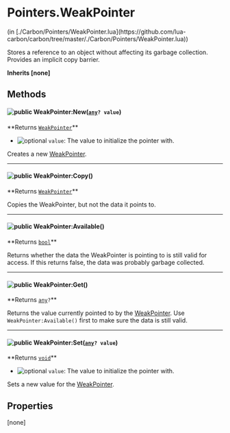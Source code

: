 <link href="../../style.css" rel="stylesheet" type="text/css"/>
<h1 class="class-title">Pointers.WeakPointer</h1>
<span class="file-link">(in [./Carbon/Pointers/WeakPointer.lua](https://github.com/lua-carbon/carbon/tree/master/./Carbon/Pointers/WeakPointer.lua))</span><br/>

Stores a reference to an object without affecting its garbage collection.
Provides an implicit copy barrier.

**Inherits [none]**

## Methods
<h4 class="method-name"><img class="doc-image" alt="public" src="https://img.shields.io/badge/class-public-11b237.svg?style=flat-square" /> WeakPointer:New(<code><a href="Types#any">any</a>? value</code>)</h4>
**<span class="method-returns">Returns <code><a href="Classes/Pointers.WeakPointer">WeakPointer</a></code></span>**

- <img class="doc-image" alt="optional" src="https://img.shields.io/badge/%20-optional-0092e6.svg?style=flat-square" />  `value`: The value to initialize the pointer with.

Creates a new <a href="Classes/Pointers.WeakPointer">WeakPointer</a>.

<hr/>
<h4 class="method-name"><img class="doc-image" alt="public" src="https://img.shields.io/badge/object-public-11b237.svg?style=flat-square" /> WeakPointer:Copy()</h4>
**<span class="method-returns">Returns <code><a href="Classes/Pointers.WeakPointer">WeakPointer</a></code></span>**



Copies the WeakPointer, but not the data it points to.

<hr/>
<h4 class="method-name"><img class="doc-image" alt="public" src="https://img.shields.io/badge/object-public-11b237.svg?style=flat-square" /> WeakPointer:Available()</h4>
**<span class="method-returns">Returns <code><a href="Types#bool">bool</a></code></span>**



Returns whether the data the WeakPointer is pointing to is still valid for access.
If this returns false, the data was probably garbage collected.

<hr/>
<h4 class="method-name"><img class="doc-image" alt="public" src="https://img.shields.io/badge/object-public-11b237.svg?style=flat-square" /> WeakPointer:Get()</h4>
**<span class="method-returns">Returns <code><a href="Types#any">any</a>?</code></span>**



Returns the value currently pointed to by the <a href="Classes/Pointers.WeakPointer">WeakPointer</a>.
Use `WeakPointer:Available()` first to make sure the data is still valid.

<hr/>
<h4 class="method-name"><img class="doc-image" alt="public" src="https://img.shields.io/badge/object-public-11b237.svg?style=flat-square" /> WeakPointer:Set(<code><a href="Types#any">any</a>? value</code>)</h4>
**<span class="method-returns">Returns <code><a href="Types#void">void</a></code></span>**

- <img class="doc-image" alt="optional" src="https://img.shields.io/badge/%20-optional-0092e6.svg?style=flat-square" />  `value`: The value to initialize the pointer with.

Sets a new value for the <a href="Classes/Pointers.WeakPointer">WeakPointer</a>.


## Properties
[none]
